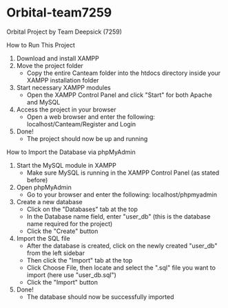 # Orbital-team7259
Orbital Project by Team Deepsick (7259)


How to Run This Project
1. Download and install XAMPP
2. Move the project folder
	- Copy the entire Canteam folder into the htdocs directory inside your XAMPP installation folder 
3. Start necessary XAMPP modules
	- Open the XAMPP Control Panel and click "Start" for both Apache and MySQL
4. Access the project in your browser
	- Open a web browser and enter the following: localhost/Canteam/Register and Login
5. Done!
	- The project should now be up and running

How to Import the Database via phpMyAdmin
1. Start the MySQL module in XAMPP
	- Make sure MySQL is running in the XAMPP Control Panel (as stated before)
2. Open phpMyAdmin
	- Go to your browser and enter the following: localhost/phpmyadmin
3. Create a new database
	- Click on the "Databases" tab at the top
	- In the Database name field, enter "user_db" (this is the database name required for the project)
	- Click the "Create" button
4. Import the SQL file
	- After the database is created, click on the newly created "user_db" from the left sidebar
	- Then click the "Import" tab at the top
	- Click Choose File, then locate and select the ".sql" file you want to import (here use "user_db.sql")
	- Click the "Import" button
5. Done!
	- The database should now be successfully imported
